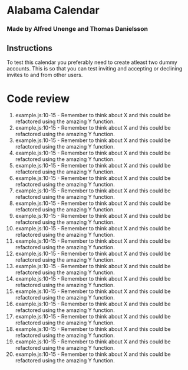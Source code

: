 # Alabama Calendar #

### Made by Alfred Unenge and Thomas Danielsson ###

## Instructions

To test this calendar you preferably need to create atleast two dummy accounts. 
This is so that you can test inviting and accepting or declining invites to and from other users.

# Code review

1. example.js:10-15 - Remember to think about X and this could be refactored using the amazing Y function.
2. example.js:10-15 - Remember to think about X and this could be refactored using the amazing Y function.
3. example.js:10-15 - Remember to think about X and this could be refactored using the amazing Y function.
4. example.js:10-15 - Remember to think about X and this could be refactored using the amazing Y function.
5. example.js:10-15 - Remember to think about X and this could be refactored using the amazing Y function.
6. example.js:10-15 - Remember to think about X and this could be refactored using the amazing Y function.
7. example.js:10-15 - Remember to think about X and this could be refactored using the amazing Y function.
8. example.js:10-15 - Remember to think about X and this could be refactored using the amazing Y function.
9. example.js:10-15 - Remember to think about X and this could be refactored using the amazing Y function.
10. example.js:10-15 - Remember to think about X and this could be refactored using the amazing Y function.
11. example.js:10-15 - Remember to think about X and this could be refactored using the amazing Y function.
12. example.js:10-15 - Remember to think about X and this could be refactored using the amazing Y function.
13. example.js:10-15 - Remember to think about X and this could be refactored using the amazing Y function.
14. example.js:10-15 - Remember to think about X and this could be refactored using the amazing Y function.
15. example.js:10-15 - Remember to think about X and this could be refactored using the amazing Y function.
16. example.js:10-15 - Remember to think about X and this could be refactored using the amazing Y function.
17. example.js:10-15 - Remember to think about X and this could be refactored using the amazing Y function.
18. example.js:10-15 - Remember to think about X and this could be refactored using the amazing Y function.
19. example.js:10-15 - Remember to think about X and this could be refactored using the amazing Y function.
20. example.js:10-15 - Remember to think about X and this could be refactored using the amazing Y function.
